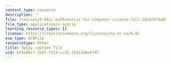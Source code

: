 ```yaml
---
content_type: resource
description: ''
file: /courses/6-042j-mathematics-for-computer-science-fall-2010/bf4a09c73e07f514cc2135413dbeb797_Kqf0uO0oV6s.srt
file_type: application/x-subrip
learning_resource_types: []
license: https://creativecommons.org/licenses/by-nc-sa/4.0/
ocw_type: OCWFile
resourcetype: Other
title: 3play caption file
uid: bf4a09c7-3e07-f514-cc21-35413dbeb797
---
```

